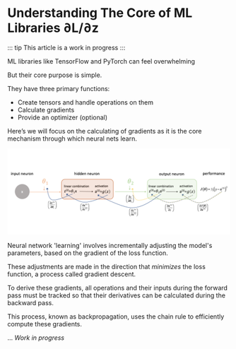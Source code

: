 # Understanding The Core of ML Libraries ∂L/∂z

::: tip This article is a work in progress
:::

ML libraries like TensorFlow and PyTorch can feel overwhelming

But their core purpose is simple.

They have three primary functions:

- Create tensors and handle operations on them
- Calculate gradients
- Provide an optimizer (optional)

Here’s we will focus on the calculating of gradients as it is the core mechanism through which neural nets learn.

![Screen-Shot-2017-07-16-at-4.44.08-PM.png](./assets/Screen-Shot-2017-07-16-at-4.44.08-PM.png)

Neural network 'learning' involves incrementally adjusting the model's parameters, based on the gradient of the loss function.

These adjustments are made in the direction that *minimizes* the loss function, a process called gradient descent.

To derive these gradients, all operations and their inputs during the forward pass must be tracked so that their derivatives can be calculated during the backward pass. 

This process, known as backpropagation, uses the chain rule to efficiently compute these gradients.

… *Work in progress*
